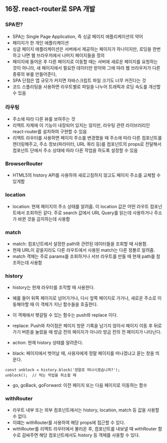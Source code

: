 ## 16장. react-router로 SPA 개발

### SPA란?

- SPA는 Single Page Application, 즉 싱글 페이지 애플리케이션의 약어
- 페이지가 한 개인 애플리케이션
- 싱글 페이지 애플리케이션은 서버에서 제공하는 페이지가 하나이지만, 로딩을 한번 하고 나면 웹 브라우저에서 나머지 페이지들을 정의
- 페이지에 들어온 후 다른 페이지로 이동할 때는 서버에 새로운 페이지를 요청하는 것이 아니라,
새 페이지에서 필요한 데이터만 받아와 그에 따라 웹 브라우저가 다른 종류의 뷰를 만들어준다,
- SPA 단점은 앱 규모가 커지면 자바스크립트 파일 크기도 너무 커진다는 것
- 코드 스플리팅을 사용하면 라우트별로 파일을 나누어 트래픽과 로딩 속도를 개선할 수 있음


### 라우팅

- 주소에 따라 다른 뷰를 보여주는 것
- 리액트 자체에 이 기능이 내장되어 있지는 않지만, 라우팅 관련 라이브러리인 react-router를 설치하여 구현할 수 있음
- 리액트 라우터를 사용하면 페이지 주소를 변경했을 때 주소에 따라 다른 컴포넌트를 렌더링해주고, 주소 정보(파라미터, URL 쿼리 등)를
컴포넌트의 props로 전달해서 컴포넌트 단에서 주소 상태에 따라 다른 작업을 하도록 설정할 수 있음


### BrowserRouter

- HTML5의 history API를 사용하여 새로고침하지 않고도 페이지 주소를 교체할 수 있게함


### location

- location: 현재 페이지의 주소 상태를 알려줌. 이 location 값은 어떤 라우트 컴포넌트에서 조회하든 같다. 
주로 search 값에서 URL Query를 읽는데 사용하거나 주소가 바뀐 것을 감지하는데 사용함


### match

- match: <Route> 컴포넌트에서 설정한 path와 관련된 데이터들을 조회할 때 사용함.
- 현재 URL이 같을지라도 다른 라우트에서 사용된 match는 다른 정볼르 알려줌.
- match 객체는 주로 params를 조회하거나 서브 라우트를 만들 때 현재 path를 참조하는데 사용함


### history

- history는 현재 라우터를 조작할 때 사용한다.
- 예를 들어 뒤쪽 페이지로 넘어가거나, 다시 앞쪽 페이지로 가거나, 새로운 주소로 이동해야할 때 이 객체가 지닌
함수들을 호출한다.

- 이 객체에서 헷갈릴 수 있는 함수는 push와 replace 이다.
- replace: Push와 차이점은 페이지 방문 기록을 남기지 않아서 페이지 이동 후 뒤로가기 버튼을 눌렀을 때
방금 전의 페이지가 아니라 방금 전의 전 페이지가 나타난다. 

- action: 현재 history 상태를 알려준다.
- black: 페이지에서 벗어날 때, 사용자에게 정말 페이지를 떠나겠냐고 묻는 창을 띄운다. 

```
const unblock = history.block('정말로 떠나시겠습니까?');
unblock();  // 막는 작업을 취소할 때 
```

- go, goBack, goForward: 이전 페이지 또는 다음 페이지로 이동하는 함수


### withRouter

- 라우트 내부 또는 외부 컴포넌트에서는 history, location, match 등 값을 사용할 수 없다.
- 이떄는 withRouter를 사용하여 해당 props에 접근할 수 있다.
- withRouter를 리액트 라우터에서 불러온 후, 컴포넌트를 내보낼 때 withRouter 함수로 감싸주면
해당 컴포넌트에서도 history 등 객체를 사용할 수 있다. 